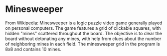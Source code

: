 # Minesweeper
From Wikipedia: Minesweeper is a logic puzzle video game generally played on personal computers. The game features a grid of clickable squares, with hidden "mines" scattered throughout the board. The objective is to clear the board without detonating any mines, with help from clues about the number of neighboring mines in each field. The minesweeper grid in the program is 8x8 and contains 10 mines.
